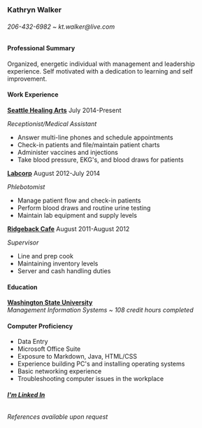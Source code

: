 ### Kathryn Walker  
###### _206-432-6982 ~ kt.walker@live.com_

#### Professional Summary

Organized, energetic individual with management and leadership experience. Self motivated with a dedication to learning and self improvement.

#### Work Experience

**[Seattle Healing Arts](http://www.seattlehealingarts.com)** July 2014-Present

_Receptionist/Medical Assistant_  
* Answer multi-line phones and schedule appointments  
* Check-in patients and file/maintain patient charts  
* Administer vaccines and injections  
* Take blood pressure, EKG's, and blood draws for patients


**[Labcorp](http://www.labcorp.com)** August 2012-July 2014

_Phlebotomist_  
* Manage patient flow and check-in patients   
* Perform blood draws and routine urine testing  
* Maintain lab equipment and supply levels

**[Ridgeback Cafe](http://www.theridgebackcafe.com)** August 2011-August 2012

_Supervisor_  
* Line and prep cook  
* Maintaining inventory levels  
* Server and cash handling duties

#### Education

**[Washington State University](http://www.wsu.edu)**  
_Management Information Systems ~ 108 credit hours completed_

#### Computer Proficiency
* Data Entry
* Microsoft Office Suite
* Exposure to Markdown, Java, HTML/CSS
* Experience building PC's and installing operating systems
* Basic networking experience
* Troubleshooting computer issues in the workplace

###### [**_I'm Linked In_**](https://www.linkedin.com/pub/kathryn-walker/29/794/354)

###### _References available upon request_
